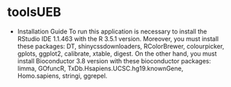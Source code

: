 # toolsUEB

- Installation Guide
To run this application is necessary to install the RStudio IDE 1.1.463 with the R 3.5.1 version. Moreover, you must install these packages: DT, shinycssdownloaders, RColorBrewer, colourpicker, gplots, ggplot2, calibrate, xtable, digest.
On the other hand, you must install Bioconductor 3.8 version with these bioconductor packages: limma, GOfuncR, TxDb.Hsapiens.UCSC.hg19.knownGene, Homo.sapiens, stringi, ggrepel.
